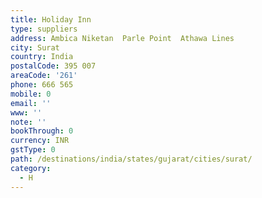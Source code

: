 ```yaml
---
title: Holiday Inn
type: suppliers
address: Ambica Niketan  Parle Point  Athawa Lines
city: Surat
country: India
postalCode: 395 007
areaCode: '261'
phone: 666 565
mobile: 0
email: ''
www: ''
note: ''
bookThrough: 0
currency: INR
gstType: 0
path: /destinations/india/states/gujarat/cities/surat/
category:
  - H
---
```


